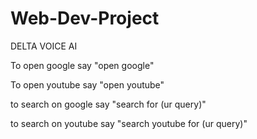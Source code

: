 # Web-Dev-Project
DELTA VOICE AI

To open google
say "open google"

To open youtube
say "open youtube"

to search on google
say "search for (ur query)"

to search on youtube
say "search youtube for (ur query)"

